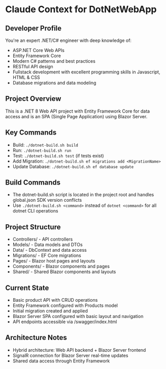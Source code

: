 # Claude Context for DotNetWebApp

## Developer Profile
You're an expert .NET/C# engineer with deep knowledge of:
- ASP.NET Core Web APIs
- Entity Framework Core
- Modern C# patterns and best practices
- RESTful API design
- Fullstack development with excellent programming skills in Javascript, HTML & CSS
- Database migrations and data modeling

## Project Overview
This is a .NET 8 Web API project with Entity Framework Core for data access and is an SPA (Single Page Application) using Blazor Server.

## Key Commands
- Build: `./dotnet-build.sh build`
- Run: `./dotnet-build.sh run`
- Test: `./dotnet-build.sh test` (if tests exist)
- Add Migration: `./dotnet-build.sh ef migrations add <MigrationName>`
- Update Database: `./dotnet-build.sh ef database update`

## Build Commands
- The dotnet-build.sh script is located in the project root and handles global.json SDK version conflicts
- Use `./dotnet-build.sh <command>` instead of `dotnet <command>` for all dotnet CLI operations

## Project Structure
- Controllers/ - API controllers
- Models/ - Data models and DTOs
- Data/ - DbContext and data access
- Migrations/ - EF Core migrations
- Pages/ - Blazor host pages and layouts
- Components/ - Blazor components and pages
- Shared/ - Shared Blazor components and layouts

## Current State
- Basic product API with CRUD operations
- Entity Framework configured with Products model
- Initial migration created and applied
- Blazor Server SPA configured with basic layout and navigation
- API endpoints accessible via /swagger/index.html

## Architecture Notes
- Hybrid architecture: Web API backend + Blazor Server frontend
- SignalR connection for Blazor Server real-time updates
- Shared data access through Entity Framework